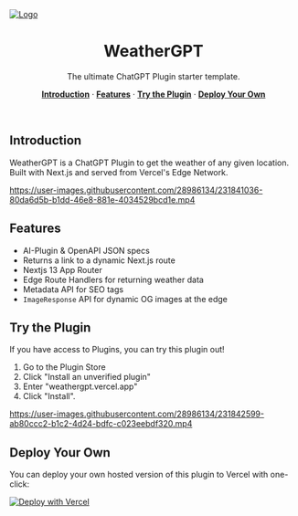 <a href="https://github.com/steven-tey/weathergpt">
   <img src="https://user-images.githubusercontent.com/28986134/231839928-5d9035ea-5fd1-44b8-81a6-4a8d4bea1970.png" alt="Logo">
</a>

<h1 align="center">WeatherGPT</h3>

<p align="center">
  The ultimate ChatGPT Plugin starter template.
</p>

<p align="center">
  <a href="#introduction"><strong>Introduction</strong></a> ·
  <a href="#features"><strong>Features</strong></a> ·
  <a href="#try-the-plugin"><strong>Try the Plugin</strong></a> ·
  <a href="#deploy-your-own"><strong>Deploy Your Own</strong></a>
</p>
<br/>

## Introduction

WeatherGPT is a ChatGPT Plugin to get the weather of any given location. Built with Next.js and served from Vercel's Edge Network.

https://user-images.githubusercontent.com/28986134/231841036-80da6d5b-b1dd-46e8-881e-4034529bcd1e.mp4

## Features

- AI-Plugin & OpenAPI JSON specs
- Returns a link to a dynamic Next.js route
- Nextjs 13 App Router
- Edge Route Handlers for returning weather data
- Metadata API for SEO tags
- `ImageResponse` API for dynamic OG images at the edge


## Try the Plugin

If you have access to Plugins, you can try this plugin out!

1. Go to the Plugin Store
2. Click "Install an unverified plugin"
3. Enter "weathergpt.vercel.app"
4. Click "Install".

https://user-images.githubusercontent.com/28986134/231842599-ab80ccc2-b1c2-4d24-bdfc-c023eebdf320.mp4

## Deploy Your Own

You can deploy your own hosted version of this plugin to Vercel with one-click:

[![Deploy with Vercel](https://vercel.com/button)](https://dub.sh/deploy)

